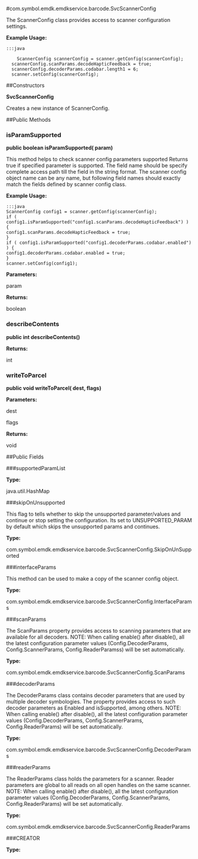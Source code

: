#com.symbol.emdk.emdkservice.barcode.SvcScannerConfig

The ScannerConfig class provides access to scanner configuration settings.



**Example Usage:**
	
	:::java	
	 	
	 	ScannerConfig scannerConfig = scanner.getConfig(scannerConfig);  
	  scannerConfig.scanParams.decodeHapticFeedback = true;
	  scannerConfig.decoderParams.codabar.length1 = 6;
	  scanner.setConfig(scannerConfig);


##Constructors

**SvcScannerConfig**

Creates a new instance of ScannerConfig.

##Public Methods

### isParamSupported

**public boolean isParamSupported( param)**

This method helps to check scanner config parameters supported 
 Returns true if specified parameter is supported.
 The field name should be specify complete access path till the field in the string format.
 The scanner config object name can be any name, but following field names should exactly match the fields defined by scanner config class.
 

**Example Usage:**
	
	:::java	
	ScannerConfig config1 = scanner.getConfig(scannerConfig);
	if ( config1.isParamSupported("config1.scanParams.decodeHapticFeedback") ) {
	config1.scanParams.decodeHapticFeedback = true;
	}
	if ( config1.isParamSupported("config1.decoderParams.codabar.enabled") ) {
	config1.decoderParams.codabar.enabled = true;
	}
	scanner.setConfig(config1);
	
	
	


**Parameters:**

param

**Returns:**

boolean

### describeContents

**public int describeContents()**



**Returns:**

int

### writeToParcel

**public void writeToParcel( dest,  flags)**



**Parameters:**

dest

flags

**Returns:**

void

##Public Fields

###supportedParamList



**Type:**

java.util.HashMap

###skipOnUnsupported

This flag to tells whether to skip the unsupported parameter/values and continue or stop setting the configuration.
 Its set to UNSUPPORTED_PARAM by default which skips the unsupported params and continues.

**Type:**

com.symbol.emdk.emdkservice.barcode.SvcScannerConfig.SkipOnUnSupported

###interfaceParams

This method can be used to make a copy of the scanner config object.

**Type:**

com.symbol.emdk.emdkservice.barcode.SvcScannerConfig.InterfaceParams

###scanParams

The ScanParams property provides access to scanning parameters that are
 available for all decoders. NOTE: When calling enable() after disable(),
 all the latest configuration parameter values (Config.DecoderParams,
 Config.ScannerParams, Config.ReaderParamss)
 will be set automatically.

**Type:**

com.symbol.emdk.emdkservice.barcode.SvcScannerConfig.ScanParams

###decoderParams

The DecoderParams class contains decoder parameters that are used by
 multiple decoder symbologies. The property provides access to such
 decoder parameters as Enabled and isSupported, among others. NOTE: When
 calling enable() after disable(), all the latest configuration parameter
 values (Config.DecoderParams, Config.ScannerParams, Config.ReaderParams) 
 will be set automatically.

**Type:**

com.symbol.emdk.emdkservice.barcode.SvcScannerConfig.DecoderParams

###readerParams

The ReaderParams class holds the parameters for a scanner. Reader
 parameters are global to all reads on all open handles on the same
 scanner. NOTE: When calling enable() after disable(), all the latest
 configuration parameter values (Config.DecoderParams,
 Config.ScannerParams, Config.ReaderParams)
 will be set automatically.

**Type:**

com.symbol.emdk.emdkservice.barcode.SvcScannerConfig.ReaderParams

###CREATOR



**Type:**

<any>

